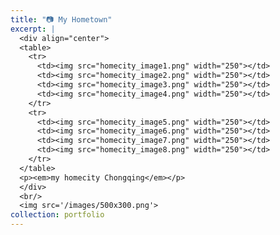 ```yaml
---
title: "📷 My Hometown"
excerpt: |
  <div align="center">
  <table>
    <tr>
      <td><img src="homecity_image1.png" width="250"></td>
      <td><img src="homecity_image2.png" width="250"></td>
      <td><img src="homecity_image3.png" width="250"></td>
      <td><img src="homecity_image4.png" width="250"></td>
    </tr>
    <tr>
      <td><img src="homecity_image5.png" width="250"></td>
      <td><img src="homecity_image6.png" width="250"></td>
      <td><img src="homecity_image7.png" width="250"></td>
      <td><img src="homecity_image8.png" width="250"></td>
    </tr>
  </table>
  <p><em>my homecity Chongqing</em></p>
  </div>
  <br/>
  <img src='/images/500x300.png'>
collection: portfolio
---
```

